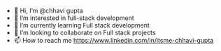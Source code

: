 - 👋 Hi, I’m @chhavi gupta
- 👀 I’m interested in full-stack development
- 🌱 I’m currently learning Full stack development
- 💞️ I’m looking to collaborate on Full stack projects
- 📫 How to reach me https://www.linkedin.com/in/itsme-chhavi-gupta

<!---
chhavi0109/chhavi0109 is a ✨ special ✨ repository because its `README.md` (this file) appears on your GitHub profile.
You can click the Preview link to take a look at your changes.
--->
